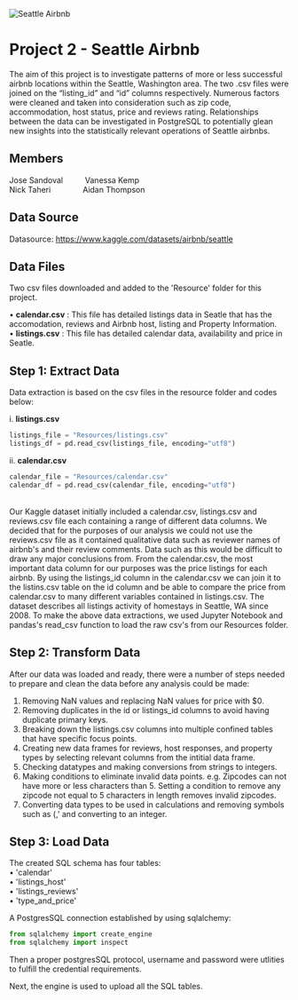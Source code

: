 ![Seattle Airbnb](https://storage.googleapis.com/kaggle-datasets-images/393/804/669cd834cb82eb3f7fbded566dd02e92/dataset-cover.jpeg)
# **Project 2 - Seattle Airbnb**
The aim of this project is to investigate patterns of more or less successful airbnb locations within the Seattle, Washington area. The two .csv files were joined on the “listing_id” and “id” columns respectively. Numerous factors were cleaned and taken into consideration such as zip code, accommodation, host status, price and reviews rating. Relationships between the data can be investigated in PostgreSQL to potentially glean new insights into the statistically relevant operations of Seattle airbnbs.

## **Members**
Jose Sandoval  &emsp; &emsp; Vanessa Kemp<br>
Nick Taheri   &emsp; &emsp; &emsp;  Aidan Thompson

## **Data Source**
Datasource: https://www.kaggle.com/datasets/airbnb/seattle

## **Data Files**
Two csv files downloaded and added to the 'Resource' folder for this project.<br>

•	**calendar.csv** : This file has detailed listings data in Seatle that has the accomodation, reviews and Airbnb host, listing and Property Information.<br>
•	**listings.csv** : This file has detailed calendar data, availability and price in Seatle. <br>

## **Step 1: Extract Data**
Data extraction is based on the csv files in the resource folder and codes below:<br>

i. **listings.csv**
   ~~~~python
   listings_file = "Resources/listings.csv"
   listings_df = pd.read_csv(listings_file, encoding="utf8")
   ~~~~
ii. **calendar.csv**
   ~~~~python	
   calendar_file = "Resources/calendar.csv"
   calendar_df = pd.read_csv(calendar_file, encoding="utf8")
   ~~~~
<br>
Our Kaggle dataset initially included a calendar.csv, listings.csv and reviews.csv file each containing a range of different data columns. We decided that for the purposes of our analysis we could not use the reviews.csv file as it contained qualitative data such as reviewer names of airbnb's and their review comments. Data such as this would be difficult to draw any major conclusions from. From the calendar.csv, the most important data column for our purposes was the price listings for each airbnb. By using the listings_id column in the calendar.csv we can join it to the listins.csv table on the id column and be able to compare the price from calendar.csv to many different variables contained in listings.csv. The dataset describes all listings activity of homestays in Seattle, WA since 2008. To make the above data extractions, we used Jupyter Notebook and pandas's read_csv function to load the raw csv's from our Resources folder.

## **Step 2: Transform Data**
After our data was loaded and ready, there were a number of steps needed to prepare and clean the data before any analysis could be made:

1. Removing NaN values and replacing NaN values for price with $0.
2. Removing duplicates in the id or listings_id columns to avoid having duplicate primary keys. 
3. Breaking down the listings.csv columns into multiple confined tables that have specific focus points. 
4. Creating new data frames for reviews, host responses, and property types by selecting relevant columns from the intitial data frame.
5. Checking datatypes and making conversions from strings to integers.
6. Making conditions to eliminate invalid data points. e.g. Zipcodes can not have more or less characters than 5. Setting a condition to remove any zipcode not equal to 5 characters in length removes invalid zipcodes.
7. Converting data types to be used in calculations and removing symbols such as ($,%,',', etc). e.g. Price, monthly price, and weekly price removing '$' and converting to an integer.

## **Step 3: Load Data**
The created SQL schema has four tables:<br>
 •	'calendar'<br>
 •	'listings_host'<br>
 •	'listings_reviews'<br>
 •	'type_and_price'<br>

A PostgresSQL connection established by using sqlalchemy:<br>
~~~~python
from sqlalchemy import create_engine
from sqlalchemy import inspect
~~~~

Then a proper postgresSQL protocol, username and password were utlities to fulfill the credential requirements. 

Next, the engine is used to upload all the SQL tables.

